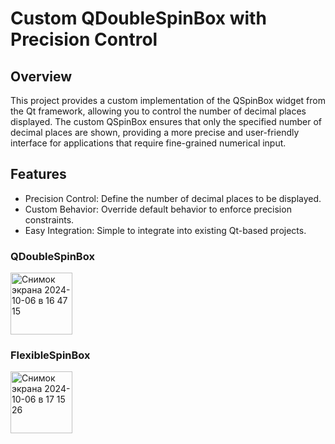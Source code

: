 # Custom QDoubleSpinBox with Precision Control
## Overview

This project provides a custom implementation of the QSpinBox widget from the Qt framework, allowing you to control the number of decimal places displayed. The custom QSpinBox ensures that only the specified number of decimal places are shown, providing a more precise and user-friendly interface for applications that require fine-grained numerical input.

## Features
- Precision Control: Define the number of decimal places to be displayed.
- Custom Behavior: Override default behavior to enforce precision constraints.
- Easy Integration: Simple to integrate into existing Qt-based projects.

### QDoubleSpinBox
<img width="99" alt="Снимок экрана 2024-10-06 в 16 47 15" src="https://github.com/user-attachments/assets/a6b910c3-ba74-46bb-9c16-7431b0ac65f4">

### FlexibleSpinBox
<img width="99" alt="Снимок экрана 2024-10-06 в 17 15 26" src="https://github.com/user-attachments/assets/a2464969-ac64-4c76-b102-57cc2665734d">

